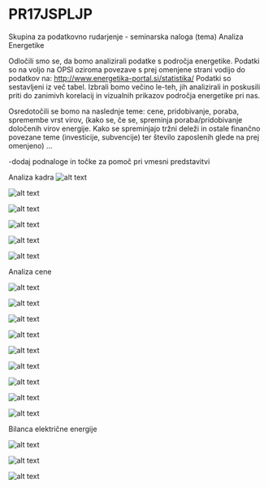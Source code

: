 # PR17JSPLJP
Skupina za podatkovno rudarjenje - seminarska naloga (tema) Analiza Energetike

Odločili smo se, da bomo analizirali podatke s področja energetike. Podatki
so na voljo na OPSI oziroma povezave s prej omenjene strani vodijo do podatkov na: http://www.energetika-portal.si/statistika/ Podatki so sestavljeni iz več tabel. Izbrali bomo večino le-teh, jih analizirali in
poskusili priti do zanimivh korelacij in vizualnih prikazov področja energetike pri nas.

Osredotočili se bomo na naslednje teme: cene, pridobivanje, poraba, spremembe vrst virov, (kako se, če se, spreminja poraba/pridobivanje določenih virov energije. Kako se spreminjajo tržni deleži in ostale finančno povezane teme (investicije, subvencije) ter število zaposlenih glede na prej omenjeno) ...

-dodaj podnaloge in točke za pomoč pri vmesni predstavitvi

Analiza kadra
![alt text](analiza_kadra/img/Delež_kadra_PV.png)

![alt text](analiza_kadra/img/Delež_kadra_TEŠ.png)

![alt text](analiza_kadra/img/ŠT_zaposlenik_PV.png)

![alt text](analiza_kadra/img/ŠT_zaposlenih_TEŠ.png)

![alt text](analiza_kadra/img/ŠT_zapsolenih_TEŠ-PV.png)

![alt text](analiza_kadra/img/ŠT_zaposlenih_RH-SUBV.png)


Analiza cene

![alt text](analiza_cene/grafi/figure_1.png)

![alt text](analiza_cene/grafi/figure2.png)

![alt text](analiza_cene/grafi/figure3.png)

![alt text](analiza_cene/grafi/figure4.png)

![alt text](analiza_cene/grafi/figure5.png)

![alt text](analiza_cene/grafi/figure6.png)

![alt text](analiza_cene/grafi/figure7.png)

![alt text](analiza_cene/grafi/figure8.png)

![alt text](analiza_cene/grafi/figure9.png)

Bilanca električne energije

![alt text](bilanca_elek_energije/img/izguba.png)

![alt text](bilanca_elek_energije/img/mesecnoLetna_prevzetaKolicina.png)

![alt text](bilanca_elek_energije/img/odjemSkoziLeta.png)



